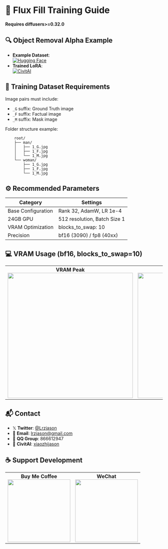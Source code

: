 # 🎨 Flux Fill Training Guide
**Requires diffusers>=0.32.0**

## 🔍 Object Removal Alpha Example
- **Example Dataset**:  
  [![Hugging Face](https://img.shields.io/badge/%F0%9F%A4%97-HuggingFace-orange)](https://huggingface.co/datasets/lrzjason/ObjectRemovalAlpha)
- **Trained LoRA**:  
  [![CivitAI](https://img.shields.io/badge/🖼️-CivitAI-blue)](https://civitai.com/models/1121321/object-removal-flux-fill)

## 📂 Training Dataset Requirements
Image pairs must include:
- `_G` suffix: Ground Truth image
- `_F` suffix: Factual image  
- `_M` suffix: Mask image

Folder structure example:
```example
    root/
    ├── man/
    │   ├── 1_G.jpg
    │   ├── 1_F.jpg
    │   └── 1_M.jpg
    └── woman/
        ├── 1_G.jpg
        ├── 1_F.jpg
        └── 1_M.jpg
```

## ⚙️ Recommended Parameters
| Category          | Settings                      |
|-------------------|-------------------------------|
| Base Configuration| Rank 32, AdamW, LR 1e-4       |
| 24GB GPU          | 512 resolution, Batch Size 1  |
| VRAM Optimization | blocks_to_swap: 10            | (15-20 for lower VRAM GPUs) 
| Precision         | bf16 (3090) / fp8 (40xx)      |

## 💻 VRAM Usage (bf16, blocks_to_swap=10)
<div align="center">
  <table>
    <tr>
      <td align="center">
        <strong>VRAM Peak</strong><br>
        <img src="https://github.com/lrzjason/T2ITrainer/blob/main/flux_example/fill_example_peak.png" width="400">
      </td>
      <td align="center">
        <strong>VRAM Low</strong><br>
        <img src="https://github.com/lrzjason/T2ITrainer/blob/main/flux_example/fill_example_low.png" width="400">
      </td>
    </tr>
  </table>
</div>

## 📬 Contact
- 𝕏 **Twitter**: [@Lrzjason](https://twitter.com/Lrzjason)
- 📧 **Email**: [lrzjason@gmail.com](mailto:lrzjason@gmail.com)
- 💬 **QQ Group**: 866612947
- 🎨 **CivitAI**: [xiaozhijason](https://civitai.com/user/xiaozhijason)

## ☕ Support Development
<div align="center">
  <table>
    <tr>
      <td align="center">
        <strong>Buy Me Coffee</strong><br>
        <img src="https://github.com/lrzjason/Comfyui-In-Context-Lora-Utils/blob/main/image/bmc_qr.png" width="200">
      </td>
      <td align="center">
        <strong>WeChat</strong><br>
        <img src="https://github.com/lrzjason/Comfyui-In-Context-Lora-Utils/blob/main/image/wechat.jpg" width="200">
      </td>
    </tr>
  </table>
</div>
